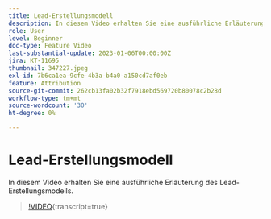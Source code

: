 ```yaml
---
title: Lead-Erstellungsmodell
description: In diesem Video erhalten Sie eine ausführliche Erläuterung des Lead-Erstellungsmodells.
role: User
level: Beginner
doc-type: Feature Video
last-substantial-update: 2023-01-06T00:00:00Z
jira: KT-11695
thumbnail: 347227.jpeg
exl-id: 7b6ca1ea-9cfe-4b3a-b4a0-a150cd7af0eb
feature: Attribution
source-git-commit: 262cb13fa02b32f7918ebd569720b80078c2b28d
workflow-type: tm+mt
source-wordcount: '30'
ht-degree: 0%

---
```


# Lead-Erstellungsmodell

In diesem Video erhalten Sie eine ausführliche Erläuterung des Lead-Erstellungsmodells.

>[!VIDEO](https://video.tv.adobe.com/v/347227/?learn=on){transcript=true}
